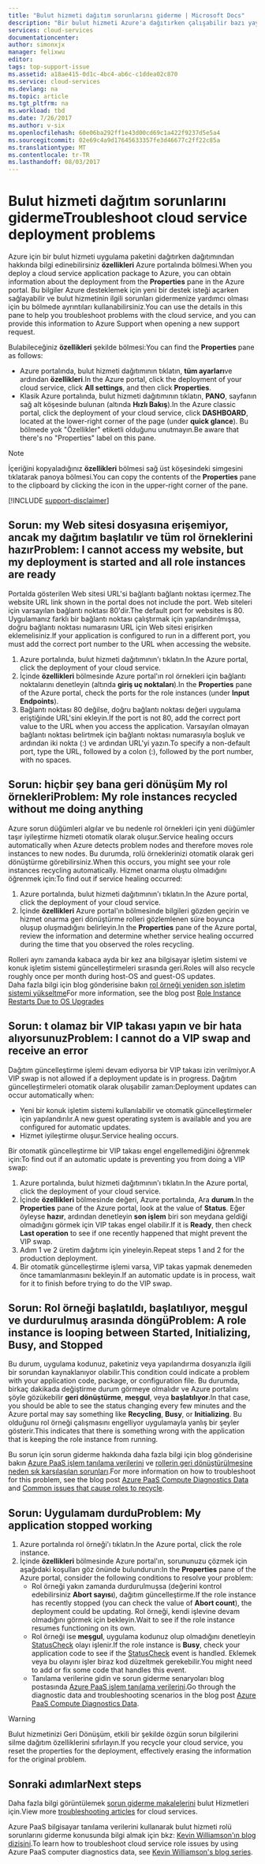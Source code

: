 ```yaml
---
title: "Bulut hizmeti dağıtım sorunlarını giderme | Microsoft Docs"
description: "Bir bulut hizmeti Azure'a dağıtırken çalışabilir bazı yaygın sorunlar vardır. Bu makale, bunlardan bazıları çözümleri sağlar."
services: cloud-services
documentationcenter: 
author: simonxjx
manager: felixwu
editor: 
tags: top-support-issue
ms.assetid: a18ae415-0d1c-4bc4-ab6c-c1ddea02c870
ms.service: cloud-services
ms.devlang: na
ms.topic: article
ms.tgt_pltfrm: na
ms.workload: tbd
ms.date: 7/26/2017
ms.author: v-six
ms.openlocfilehash: 60e06ba292ff1e43d00cd69c1a422f9237d5e5a4
ms.sourcegitcommit: 02e69c4a9d17645633357fe3d46677c2ff22c85a
ms.translationtype: MT
ms.contentlocale: tr-TR
ms.lasthandoff: 08/03/2017
---
```

# <a name="troubleshoot-cloud-service-deployment-problems"></a><span data-ttu-id="34b40-104">Bulut hizmeti dağıtım sorunlarını giderme</span><span class="sxs-lookup"><span data-stu-id="34b40-104">Troubleshoot cloud service deployment problems</span></span>
<span data-ttu-id="34b40-105">Azure için bir bulut hizmeti uygulama paketini dağıtırken dağıtımından hakkında bilgi edinebilirsiniz **özellikleri** Azure portalında bölmesi.</span><span class="sxs-lookup"><span data-stu-id="34b40-105">When you deploy a cloud service application package to Azure, you can obtain information about the deployment from the **Properties** pane in the Azure portal.</span></span> <span data-ttu-id="34b40-106">Bu bilgiler Azure desteklemek için yeni bir destek isteği açarken sağlayabilir ve bulut hizmetinin ilgili sorunları gidermenize yardımcı olması için bu bölmede ayrıntıları kullanabilirsiniz.</span><span class="sxs-lookup"><span data-stu-id="34b40-106">You can use the details in this pane to help you troubleshoot problems with the cloud service, and you can provide this information to Azure Support when opening a new support request.</span></span>

<span data-ttu-id="34b40-107">Bulabileceğiniz **özellikleri** şekilde bölmesi:</span><span class="sxs-lookup"><span data-stu-id="34b40-107">You can find the **Properties** pane as follows:</span></span>

* <span data-ttu-id="34b40-108">Azure portalında, bulut hizmeti dağıtımının tıklatın, **tüm ayarları**ve ardından **özellikleri**.</span><span class="sxs-lookup"><span data-stu-id="34b40-108">In the Azure portal, click the deployment of your cloud service, click **All settings**, and then click **Properties**.</span></span>
* <span data-ttu-id="34b40-109">Klasik Azure portalında, bulut hizmeti dağıtımının tıklatın, **PANO**, sayfanın sağ alt köşesinde bulunan (altında **Hızlı Bakış**).</span><span class="sxs-lookup"><span data-stu-id="34b40-109">In the Azure classic portal, click the deployment of your cloud service, click **DASHBOARD**, located at the lower-right corner of the page (under **quick glance**).</span></span> <span data-ttu-id="34b40-110">Bu bölmede yok "Özellikler" etiketli olduğunu unutmayın.</span><span class="sxs-lookup"><span data-stu-id="34b40-110">Be aware that there's no "Properties" label on this pane.</span></span>

> [!NOTE]
> <span data-ttu-id="34b40-111">İçeriğini kopyaladığınız **özellikleri** bölmesi sağ üst köşesindeki simgesini tıklatarak panoya bölmesi.</span><span class="sxs-lookup"><span data-stu-id="34b40-111">You can copy the contents of the **Properties** pane to the clipboard by clicking the icon in the upper-right corner of the pane.</span></span>
>
>

[!INCLUDE [support-disclaimer](../../includes/support-disclaimer.md)]

## <a name="problem-i-cannot-access-my-website-but-my-deployment-is-started-and-all-role-instances-are-ready"></a><span data-ttu-id="34b40-112">Sorun: my Web sitesi dosyasına erişemiyor, ancak my dağıtım başlatılır ve tüm rol örneklerini hazır</span><span class="sxs-lookup"><span data-stu-id="34b40-112">Problem: I cannot access my website, but my deployment is started and all role instances are ready</span></span>
<span data-ttu-id="34b40-113">Portalda gösterilen Web sitesi URL'si bağlantı bağlantı noktası içermez.</span><span class="sxs-lookup"><span data-stu-id="34b40-113">The website URL link shown in the portal does not include the port.</span></span> <span data-ttu-id="34b40-114">Web siteleri için varsayılan bağlantı noktası 80'dir.</span><span class="sxs-lookup"><span data-stu-id="34b40-114">The default port for websites is 80.</span></span> <span data-ttu-id="34b40-115">Uygulamanız farklı bir bağlantı noktası çalıştırmak için yapılandırılmışsa, doğru bağlantı noktası numarasını URL için Web sitesi erişirken eklemelisiniz.</span><span class="sxs-lookup"><span data-stu-id="34b40-115">If your application is configured to run in a different port, you must add the correct port number to the URL when accessing the website.</span></span>

1. <span data-ttu-id="34b40-116">Azure portalında, bulut hizmeti dağıtımının'ı tıklatın.</span><span class="sxs-lookup"><span data-stu-id="34b40-116">In the Azure portal, click the deployment of your cloud service.</span></span>
2. <span data-ttu-id="34b40-117">İçinde **özellikleri** bölmesinde Azure portal'ın rol örnekleri için bağlantı noktalarını denetleyin (altında **giriş uç noktaları**).</span><span class="sxs-lookup"><span data-stu-id="34b40-117">In the **Properties** pane of the Azure portal, check the ports for the role instances (under **Input Endpoints**).</span></span>
3. <span data-ttu-id="34b40-118">Bağlantı noktası 80 değilse, doğru bağlantı noktası değeri uygulama eriştiğinde URL'sini ekleyin.</span><span class="sxs-lookup"><span data-stu-id="34b40-118">If the port is not 80, add the correct port value to the URL when you access the application.</span></span> <span data-ttu-id="34b40-119">Varsayılan olmayan bağlantı noktası belirtmek için bağlantı noktası numarasıyla boşluk ve ardından iki nokta (:) ve ardından URL'yi yazın.</span><span class="sxs-lookup"><span data-stu-id="34b40-119">To specify a non-default port, type the URL, followed by a colon (:), followed by the port number, with no spaces.</span></span>

## <a name="problem-my-role-instances-recycled-without-me-doing-anything"></a><span data-ttu-id="34b40-120">Sorun: hiçbir şey bana geri dönüşüm My rol örnekleri</span><span class="sxs-lookup"><span data-stu-id="34b40-120">Problem: My role instances recycled without me doing anything</span></span>
<span data-ttu-id="34b40-121">Azure sorun düğümleri algılar ve bu nedenle rol örnekleri için yeni düğümler taşır iyileştirme hizmeti otomatik olarak oluşur.</span><span class="sxs-lookup"><span data-stu-id="34b40-121">Service healing occurs automatically when Azure detects problem nodes and therefore moves role instances to new nodes.</span></span> <span data-ttu-id="34b40-122">Bu durumda, rolü örneklerinizi otomatik olarak geri dönüştürme görebilirsiniz.</span><span class="sxs-lookup"><span data-stu-id="34b40-122">When this occurs, you might see your role instances recycling automatically.</span></span> <span data-ttu-id="34b40-123">Hizmet onarma oluştu olmadığını öğrenmek için:</span><span class="sxs-lookup"><span data-stu-id="34b40-123">To find out if service healing occurred:</span></span>

1. <span data-ttu-id="34b40-124">Azure portalında, bulut hizmeti dağıtımının'ı tıklatın.</span><span class="sxs-lookup"><span data-stu-id="34b40-124">In the Azure portal, click the deployment of your cloud service.</span></span>
2. <span data-ttu-id="34b40-125">İçinde **özellikleri** Azure portal'ın bölmesinde bilgileri gözden geçirin ve hizmet onarma geri dönüştürme rolleri gözlemlenen süre boyunca oluşup oluşmadığını belirleyin.</span><span class="sxs-lookup"><span data-stu-id="34b40-125">In the **Properties** pane of the Azure portal, review the information and determine whether service healing occurred during the time that you observed the roles recycling.</span></span>

<span data-ttu-id="34b40-126">Rolleri aynı zamanda kabaca ayda bir kez ana bilgisayar işletim sistemi ve konuk işletim sistemi güncelleştirmeleri sırasında geri.</span><span class="sxs-lookup"><span data-stu-id="34b40-126">Roles will also recycle roughly once per month during host-OS and guest-OS updates.</span></span>  
<span data-ttu-id="34b40-127">Daha fazla bilgi için blog gönderisine bakın [rol örneği yeniden son işletim sistemi yükseltme](http://blogs.msdn.com/b/kwill/archive/2012/09/19/role-instance-restarts-due-to-os-upgrades.aspx)</span><span class="sxs-lookup"><span data-stu-id="34b40-127">For more information, see the blog post [Role Instance Restarts Due to OS Upgrades](http://blogs.msdn.com/b/kwill/archive/2012/09/19/role-instance-restarts-due-to-os-upgrades.aspx)</span></span>

## <a name="problem-i-cannot-do-a-vip-swap-and-receive-an-error"></a><span data-ttu-id="34b40-128">Sorun: t olamaz bir VIP takası yapın ve bir hata alıyorsunuz</span><span class="sxs-lookup"><span data-stu-id="34b40-128">Problem: I cannot do a VIP swap and receive an error</span></span>
<span data-ttu-id="34b40-129">Dağıtım güncelleştirme işlemi devam ediyorsa bir VIP takası izin verilmiyor.</span><span class="sxs-lookup"><span data-stu-id="34b40-129">A VIP swap is not allowed if a deployment update is in progress.</span></span> <span data-ttu-id="34b40-130">Dağıtım güncelleştirmeleri otomatik olarak oluşabilir zaman:</span><span class="sxs-lookup"><span data-stu-id="34b40-130">Deployment updates can occur automatically when:</span></span>

* <span data-ttu-id="34b40-131">Yeni bir konuk işletim sistemi kullanılabilir ve otomatik güncelleştirmeler için yapılandırılır.</span><span class="sxs-lookup"><span data-stu-id="34b40-131">A new guest operating system is available and you are configured for automatic updates.</span></span>
* <span data-ttu-id="34b40-132">Hizmet iyileştirme oluşur.</span><span class="sxs-lookup"><span data-stu-id="34b40-132">Service healing occurs.</span></span>

<span data-ttu-id="34b40-133">Bir otomatik güncelleştirme bir VIP takası engel engellemediğini öğrenmek için:</span><span class="sxs-lookup"><span data-stu-id="34b40-133">To find out if an automatic update is preventing you from doing a VIP swap:</span></span>

1. <span data-ttu-id="34b40-134">Azure portalında, bulut hizmeti dağıtımının'ı tıklatın.</span><span class="sxs-lookup"><span data-stu-id="34b40-134">In the Azure portal, click the deployment of your cloud service.</span></span>
2. <span data-ttu-id="34b40-135">İçinde **özellikleri** bölmesinde değeri, Azure portalında, Ara **durum**.</span><span class="sxs-lookup"><span data-stu-id="34b40-135">In the **Properties** pane of the Azure portal, look at the value of **Status**.</span></span> <span data-ttu-id="34b40-136">Eğer öyleyse **hazır**, ardından denetleyin **son işlem** biri son meydana geldiği olmadığını görmek için VIP takas engel olabilir.</span><span class="sxs-lookup"><span data-stu-id="34b40-136">If it is **Ready**, then check **Last operation** to see if one recently happened that might prevent the VIP swap.</span></span>
3. <span data-ttu-id="34b40-137">Adım 1 ve 2 üretim dağıtımı için yineleyin.</span><span class="sxs-lookup"><span data-stu-id="34b40-137">Repeat steps 1 and 2 for the production deployment.</span></span>
4. <span data-ttu-id="34b40-138">Bir otomatik güncelleştirme işlemi varsa, VIP takas yapmak denemeden önce tamamlanmasını bekleyin.</span><span class="sxs-lookup"><span data-stu-id="34b40-138">If an automatic update is in process, wait for it to finish before trying to do the VIP swap.</span></span>

## <a name="problem-a-role-instance-is-looping-between-started-initializing-busy-and-stopped"></a><span data-ttu-id="34b40-139">Sorun: Rol örneği başlatıldı, başlatılıyor, meşgul ve durdurulmuş arasında döngü</span><span class="sxs-lookup"><span data-stu-id="34b40-139">Problem: A role instance is looping between Started, Initializing, Busy, and Stopped</span></span>
<span data-ttu-id="34b40-140">Bu durum, uygulama kodunuz, paketiniz veya yapılandırma dosyanızla ilgili bir sorundan kaynaklanıyor olabilir.</span><span class="sxs-lookup"><span data-stu-id="34b40-140">This condition could indicate a problem with your application code, package, or configuration file.</span></span> <span data-ttu-id="34b40-141">Bu durumda, birkaç dakikada değiştirme durum görmeye olmalıdır ve Azure portalını şöyle gözükebilir **geri dönüştürme**, **meşgul**, veya **başlatılıyor**.</span><span class="sxs-lookup"><span data-stu-id="34b40-141">In that case, you should be able to see the status changing every few minutes and the Azure portal may say something like **Recycling**, **Busy**, or **Initializing**.</span></span> <span data-ttu-id="34b40-142">Bu olduğunu rol örneği çalışmasını engelliyor uygulamayla yanlış bir şeyler gösterir.</span><span class="sxs-lookup"><span data-stu-id="34b40-142">This indicates that there is something wrong with the application that is keeping the role instance from running.</span></span>

<span data-ttu-id="34b40-143">Bu sorun için sorun giderme hakkında daha fazla bilgi için blog gönderisine bakın [Azure PaaS işlem tanılama verilerini](http://blogs.msdn.com/b/kwill/archive/2013/08/09/windows-azure-paas-compute-diagnostics-data.aspx) ve [rollerin geri dönüştürülmesine neden sık karşılaşılan sorunları](cloud-services-troubleshoot-common-issues-which-cause-roles-recycle.md).</span><span class="sxs-lookup"><span data-stu-id="34b40-143">For more information on how to troubleshoot for this problem, see the blog post [Azure PaaS Compute Diagnostics Data](http://blogs.msdn.com/b/kwill/archive/2013/08/09/windows-azure-paas-compute-diagnostics-data.aspx) and [Common issues that cause roles to recycle](cloud-services-troubleshoot-common-issues-which-cause-roles-recycle.md).</span></span>

## <a name="problem-my-application-stopped-working"></a><span data-ttu-id="34b40-144">Sorun: Uygulamam durdu</span><span class="sxs-lookup"><span data-stu-id="34b40-144">Problem: My application stopped working</span></span>
1. <span data-ttu-id="34b40-145">Azure portalında rol örneği'ı tıklatın.</span><span class="sxs-lookup"><span data-stu-id="34b40-145">In the Azure portal, click the role instance.</span></span>
2. <span data-ttu-id="34b40-146">İçinde **özellikleri** bölmesinde Azure portal'ın, sorununuzu çözmek için aşağıdaki koşulları göz önünde bulundurun:</span><span class="sxs-lookup"><span data-stu-id="34b40-146">In the **Properties** pane of the Azure portal, consider the following conditions to resolve your problem:</span></span>
   * <span data-ttu-id="34b40-147">Rol örneği yakın zamanda durdurulmuşsa (değerini kontrol edebilirsiniz **Abort sayısı**), dağıtım güncelleştirme.</span><span class="sxs-lookup"><span data-stu-id="34b40-147">If the role instance has recently stopped (you can check the value of **Abort count**), the deployment could be updating.</span></span> <span data-ttu-id="34b40-148">Rol örneği, kendi işlevine devam olmadığını görmek için bekleyin.</span><span class="sxs-lookup"><span data-stu-id="34b40-148">Wait to see if the role instance resumes functioning on its own.</span></span>
   * <span data-ttu-id="34b40-149">Rol örneği ise **meşgul**, uygulama kodunuz olup olmadığını denetleyin [StatusCheck](https://msdn.microsoft.com/library/microsoft.windowsazure.serviceruntime.roleenvironment.statuscheck) olayı işlenir.</span><span class="sxs-lookup"><span data-stu-id="34b40-149">If the role instance is **Busy**, check your application code to see if the [StatusCheck](https://msdn.microsoft.com/library/microsoft.windowsazure.serviceruntime.roleenvironment.statuscheck) event is handled.</span></span> <span data-ttu-id="34b40-150">Eklemek veya bu olayını işler biraz kod düzeltmek gerekebilir.</span><span class="sxs-lookup"><span data-stu-id="34b40-150">You might need to add or fix some code that handles this event.</span></span>
   * <span data-ttu-id="34b40-151">Tanılama verilerine gidin ve sorun giderme senaryoları blog postasında [Azure PaaS işlem tanılama verilerini](http://blogs.msdn.com/b/kwill/archive/2013/08/09/windows-azure-paas-compute-diagnostics-data.aspx).</span><span class="sxs-lookup"><span data-stu-id="34b40-151">Go through the diagnostic data and troubleshooting scenarios in the blog post [Azure PaaS Compute Diagnostics Data](http://blogs.msdn.com/b/kwill/archive/2013/08/09/windows-azure-paas-compute-diagnostics-data.aspx).</span></span>

> [!WARNING]
> <span data-ttu-id="34b40-152">Bulut hizmetinizi Geri Dönüşüm, etkili bir şekilde özgün sorun bilgilerini silme dağıtım özelliklerini sıfırlayın.</span><span class="sxs-lookup"><span data-stu-id="34b40-152">If you recycle your cloud service, you reset the properties for the deployment, effectively erasing the information for the original problem.</span></span>
>
>

## <a name="next-steps"></a><span data-ttu-id="34b40-153">Sonraki adımlar</span><span class="sxs-lookup"><span data-stu-id="34b40-153">Next steps</span></span>
<span data-ttu-id="34b40-154">Daha fazla bilgi görüntülemek [sorun giderme makalelerini](https://azure.microsoft.com/documentation/articles/?tag=top-support-issue&product=cloud-services) bulut Hizmetleri için.</span><span class="sxs-lookup"><span data-stu-id="34b40-154">View more [troubleshooting articles](https://azure.microsoft.com/documentation/articles/?tag=top-support-issue&product=cloud-services) for cloud services.</span></span>

<span data-ttu-id="34b40-155">Azure PaaS bilgisayar tanılama verilerini kullanarak bulut hizmeti rolü sorunlarını giderme konusunda bilgi almak için bkz: [Kevin Williamson'ın blog dizisini](http://blogs.msdn.com/b/kwill/archive/2013/08/09/windows-azure-paas-compute-diagnostics-data.aspx).</span><span class="sxs-lookup"><span data-stu-id="34b40-155">To learn how to troubleshoot cloud service role issues by using Azure PaaS computer diagnostics data, see [Kevin Williamson's blog series](http://blogs.msdn.com/b/kwill/archive/2013/08/09/windows-azure-paas-compute-diagnostics-data.aspx).</span></span>
